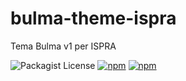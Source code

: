 # bulma-theme-ispra
Tema Bulma v1 per ISPRA

![Packagist License](https://img.shields.io/packagist/l/@isprambiente/bulma-theme-ispra)
[![npm](https://img.shields.io/npm/v/@isprambiente/bulma-theme-ispra.svg)](https://www.npmjs.com/package/@isprambiente/bulma-theme-ispra)
[![npm](https://img.shields.io/npm/dm/@isprambiente/bulma-theme-ispra.svg)](https://www.npmjs.com/package/@isprambiente/bulma-theme-ispra)

